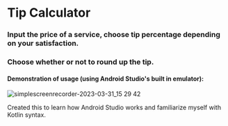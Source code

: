 # Tip Calculator
### Input the price of a service, choose tip percentage depending on your satisfaction.
### Choose whether or not to round up the tip.

#### Demonstration of usage (using Android Studio's built in emulator):
![simplescreenrecorder-2023-03-31_15 29 42](https://user-images.githubusercontent.com/88145164/229121748-04b3d7b9-f3c7-438d-8657-5d598ebdcc42.gif)

Created this to learn how Android Studio works and familiarize myself with Kotlin syntax.

